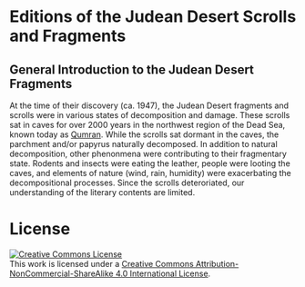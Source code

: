 # Editions of the Judean Desert Scrolls and Fragments

<!-- There are two primary steps to make an edition of the Judean Desert Scrolls (or sometimes called Dead Sea or Qumran Scrolls). Falling under these two primary steps are an assortment of tasks that range in detail and vary with respect to the time required to conduct a sufficient scholarly analysis. Here, "sufficient scholarly analysis" subsumes rigorous philological analysis, but morphs and translates these editorial traditions within a digital framework. Within digital media, it is possible to acheive a very specific level of granularity, but also it is possible to keep an eye towards the forest. In other words, the method described here pushes beyond the boundaries of higher and lower criticism and Neo-Lachmann and New/Material Philology by embracing the advances that are afforded by digital media. The method proposed here does not pretend to acheive objectivity, but rather it provides an objective way to describe the subjective activities involved when making a critical edition. -->

## General Introduction to the Judean Desert Fragments

At the time of their discovery (ca. 1947), the Judean Desert fragments and scrolls were in various states of decomposition and damage. These scrolls sat in caves for over 2000 years in the northwest region of the Dead Sea, known today as <a href="https://goo.gl/maps/Dk7FHXwQgjYPbkqd8">Qumran</a>. While the scrolls sat dormant in the caves, the parchment and/or papyrus naturally decomposed. In addition to natural decomposition, other phenonmena were contributing to their fragmentary state. Rodents and insects were eating the leather, people were looting the caves, and elements of nature (wind, rain, humidity) were exacerbating the decompositional processes. Since the scrolls deteroriated, our understanding of the literary contents are limited.

<!-- Thus, the burden falls to any editor to fashion a model of reconstruction, of both the text and parchment (cf. further discussion in my article <a href="https://brill.com/view/journals/dsd/25/3/article-p335_4.xml?rskey=kfWJOl&result=1">here</a>). The following method describes the model I have developed. This method is aimed towards the creation of digital editions, which are not so much a thing, as it is an assortment of algorithms that can aid the study of these ancient Jewish texts. I began to lay the foundations of this method some years ago in two conference presentations:

* Tucker, James M. "Applying (Perhaps Not So) New Methods to Old Texts: A Case Study of the Judaean Desert Isaiah Scrolls." Presented at _Material (New) Philology and the Dead Sea Scrolls_ Copenhagen, 3–5 April 2014 (conference schedule with my notes: <a href="https://docs.google.com/document/d/1wEgThPpDNknkau6WG4dTesk5SK25e3xyH1lu4QZBlEw/edit?usp=sharing">here</a>);
* and Tucker, James M. "<a href="https://www.academia.edu/7290280/Digital_Editions_of_the_Scrolls_and_Fragments_of_the_Judaean_Desert_Preliminary_Thoughts">Digital Editions of the Scrolls and Fragments of the Judaean Desert: Preliminary Thoughts</a>" Presented at _West Coast Qumran Study Group: Difficult Texts and Digital Tools_. 30 May – 1 June 2014. Portland, OR, 2014).

From these two presentations, I made a proto-type edition of the Isaiah scrolls. A further contributing factor to this prototype edition was the research I did on the Isaiah Scrolls in my Masters Thesis, “<a href="https://www.academia.edu/19635087/Incorporating_Syntax_into_Theories_of_Textual_Transmission_Preliminary_Studies_in_the_Judaean_Desert_Isaiah_Scrolls_Chapter_2_Methodological_Issues_in_the_Transmission_Theories_of_the_Hebrew_Bible_The_Need_for_Historical_Linguistics">Incorporating Syntax into Theories of Textual Transmission: Preliminary Studies in the Judaean Desert Isaiah Scrolls and Fragments</a>.” Trinity Western University, 2014. I emailed this prototype edition (viz., a link to its URL) to Reinhard G. Kratz in Göttingen on 14 April 2014. Prof. Dr. Kratz then forwarded the email to Dr. Shani Tzoref, Dr. Annette Steudel, and Ingo Kottsieper on 23 April 2014. Shani Tzoref, who was working at the Israel Antiquities Authority (IAA) at the time, would later come to Göttingen to work on a project proposal to create a digital edition of the _Damascus Document_. Tzoref was inspired by and drew on the ideas of my prototype edition, in her, Reinhard G. Kratz, and Peter Porzig's project proposal, _The Damascus Document: A Critical and Digital Edition_. Unfortunately, this proposal was not successful, but the ideas contained therein were later used in the application proposal of _Scripta Qumranica Electronica_ (SQE). SQE was successfully funded at 1.7 million Euros over the course of five years (for additional information see: <a href="https://www.jewishpress.com/news/dead-sea-scrolls-puzzle-pieces-to-be-matched-via-digitizing/2016/02/23/">here</a> and <a href="https://www.goettinger-tageblatt.de/Campus/Goettingen/Goettinger-Forschung-zu-uralten-Qumranrollen">here</a>). In 2015, I was hired by Reinhard G. Kratz and Shani Tzoref to produce critical editions of _Serekh ha-Yaḥad_ (The Rule of the Community) and _The Damascus Document_ in SQE.

The following method has been refined throughout the years, and has significantly influenced the SQE framework. But the following method is my own. In 2014, the question was posed to me: "If you could make editions of the Dead Sea Scrolls in a digital medium, how would they look like and work?" This question inspired the two conference presentations in 2014 (see above). I have continued to reflect on this question throughout the years; I have published aricles and have given lectures addressed on various issues related to the fragmentary status of the scrolls, the textual fluidity among the various copies of the documents, and how the _presentation of the information contributes to how users of an edition will read the text._ Despite having begun to think about the epistemological issues at stake in editing the Dead Sea Scrolls some years ago, my ideas are in constant development and refinement. But the method presented here has played a significant contribution to my own thinking about editorial, philological, linguistic, literary, and bibliographical practices. -->

# License
<a rel="license" href="http://creativecommons.org/licenses/by-nc-sa/4.0/"><img alt="Creative Commons License" style="border-width:0" src="https://i.creativecommons.org/l/by-nc-sa/4.0/88x31.png" /></a><br />This work is licensed under a <a rel="license" href="http://creativecommons.org/licenses/by-nc-sa/4.0/">Creative Commons Attribution-NonCommercial-ShareAlike 4.0 International License</a>.